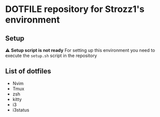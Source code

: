 # DOTFILE repository for Strozz1's environment


## Setup
:warning: **Setup script is not ready**
For setting up this environment you need to execute the `setup.sh` script in the repository

## List of dotfiles

- Nvim
- Tmux
- zsh
- kitty
- i3
- i3status



